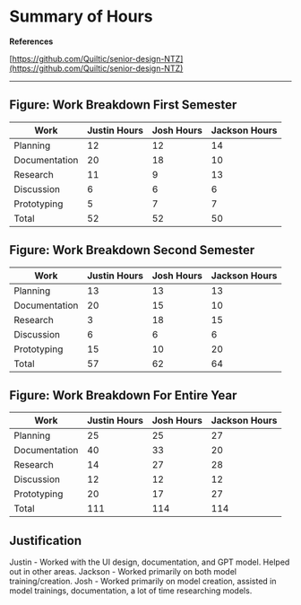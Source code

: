 # Summary of Hours

**References**

[https://github.com/Quiltic/senior-design-NTZ](https://github.com/Quiltic/senior-design-NTZ)


****
## **Figure: Work Breakdown First Semester**

| Work          | Justin Hours | Josh Hours | Jackson Hours  |
| ------------- | ------------ | ---------- |--------------- |
| Planning      | 12           | 12         |14              |
| Documentation | 20           | 18         |10              |
| Research      | 11           | 9          |13              |
| Discussion    | 6            | 6          | 6              |
| Prototyping   | 5            | 7          | 7              |
| Total         | 52           | 52         |50              |

## **Figure: Work Breakdown Second Semester**

| Work          | Justin Hours | Josh Hours | Jackson Hours  |
| ------------- | ------------ | ---------- |--------------- |
| Planning      | 13           | 13         |13              |
| Documentation | 20           | 15         |10              |
| Research      | 3            | 18         |15              |
| Discussion    | 6            | 6          | 6              |
| Prototyping   | 15           | 10         | 20             |
| Total         | 57           | 62         |64              |

## **Figure: Work Breakdown For Entire Year**

| Work          | Justin Hours | Josh Hours | Jackson Hours  |
| ------------- | ------------ | ---------- |--------------- |
| Planning      | 25           | 25         | 27             |
| Documentation | 40           | 33         | 20             |
| Research      | 14           | 27         | 28             |
| Discussion    | 12           | 12         | 12             |
| Prototyping   | 20           | 17         | 27             |
| Total         | 111          | 114        | 114            |

## **Justification**

Justin - Worked with the UI design, documentation, and GPT model. Helped out in other areas.
Jackson - Worked primarily on both model training/creation. 
Josh - Worked primarily on model creation, assisted in model trainings, documentation, a lot of time researching models. 

